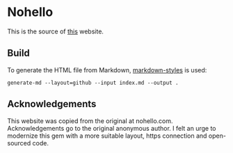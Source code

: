 # Nohello

This is the source of [this](https://sbmueller.github.io/nohello/) website.

## Build

To generate the HTML file from Markdown,
[markdown-styles](https://github.com/mixu/markdown-styles) is used:

```
generate-md --layout=github --input index.md --output .
```

## Acknowledgements

This website was copied from the original at nohello.com. Acknowledgements
go to the original anonymous author. I felt an urge to modernize this gem with
a more suitable layout, https connection and open-sourced code.
